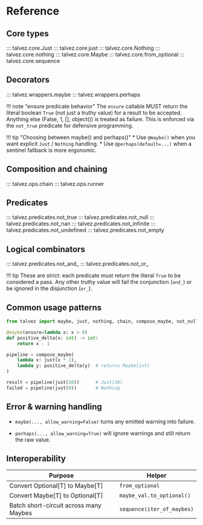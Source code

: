 # Reference

## Core types

::: talvez.core.Just
::: talvez.core.just
::: talvez.core.Nothing
::: talvez.core.nothing
::: talvez.core.Maybe
::: talvez.core.from_optional
::: talvez.core.sequence

## Decorators

::: talvez.wrappers.maybe
::: talvez.wrappers.perhaps

!!! note "ensure predicate behavior"
    The `ensure` callable MUST return the literal boolean `True` (not just a truthy value) for a result to be accepted. Anything else (False, 1, [], object()) is treated as failure. This is enforced via the `not_true` predicate for defensive programming.

!!! tip "Choosing between maybe() and perhaps()"
    * Use `@maybe()` when you want explicit `Just` / `Nothing` handling.
    * Use `@perhaps(default=...)` when a sentinel fallback is more ergonomic.

## Composition and chaining

::: talvez.ops.chain
::: talvez.ops.runner

## Predicates

::: talvez.predicates.not_true
::: talvez.predicates.not_null
::: talvez.predicates.not_nan
::: talvez.predicates.not_infinite
::: talvez.predicates.not_undefined
::: talvez.predicates.not_empty

## Logical combinators

::: talvez.predicates.not_and_
::: talvez.predicates.not_or_

!!! tip
    These are strict: each predicate must return the literal `True` to be considered a pass. Any other truthy value will fail the conjunction (`and_`) or be ignored in the disjunction (`or_`).

## Common usage patterns

```python
from talvez import maybe, just, nothing, chain, compose_maybe, not_null, and_

@maybe(ensure=lambda x: x > 0)
def positive_delta(x: int) -> int:
    return x - 1

pipeline = compose_maybe(
    lambda x: just(x * 2),
    lambda y: positive_delta(y)  # returns Maybe[int]
)

result = pipeline(just(10))      # Just(19)
failed = pipeline(just(0))       # Nothing
```

## Error & warning handling

- `maybe(..., allow_warning=False)` turns any emitted warning into failure.

- `perhaps(..., allow_warning=True)` will ignore warnings and still return the
  raw value.


## Interoperability

| Purpose | Helper |
|---------|--------|
| Convert Optional[T] to Maybe[T] | `from_optional` |
| Convert Maybe[T] to Optional[T] | `maybe_val.to_optional()` |
| Batch short-circuit across many Maybes | `sequence(iter_of_maybes)` |
